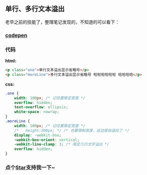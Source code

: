## 单行、多行文本溢出

老早之前的技能了，整理笔记发现的，不知道的可以看下：

### [codepen](https://codepen.io/OBKoro1/pen/aPBBvM)

### 代码

**html:**

```html
<p class="one">单行文本溢出显示省略号</p>
<p class="moreLine">多行文本溢出显示省略号 啦啦啦啦啦啦 哈哈哈哈</p>
```

**css:**

```css
.one {
	width: 100px; /* 记住要限定宽度 */
	overflow: hidden;
	text-overflow: ellipsis;
	white-space: nowrap;
}
.moreLine {
	width: 100px; /* 记住要限定宽度 */
	/*   height:300px; */ /* 也要限制高度，这边是自适应了 */
	display: -webkit-box;
	-webkit-box-orient: vertical;
	-webkit-line-clamp: 3; /* 限定几行文字溢出 */
	overflow: hidden;
}
```

<!-- 特殊字符串：用于修改/删除markdown的结尾提示语-->

### 点个[Star](https://github.com/OBKoro1/codeBlack)支持我一下~
